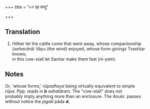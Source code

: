 +++
title = "०१ एह यन्तु"

+++
## Translation
1. Hither let the cattle come that went away, whose companionship  
(*sahacārá*) Vāyu (the wind) enjoyed, whose form-givings Tvashṭar knows;  
in this cow-stall let Savitar make them fast (*ni-yam*).

## Notes
Or, 'whose forms,' *rūpadheya* being virtually equivalent to simple  
*rūpa.* Ppp. reads in **b** *sahatāram.* The "cow-stall" does not  
probably imply anything more than an enclosure. The Anukr. passes  
without notice the *jagatī* pāda **d.**
